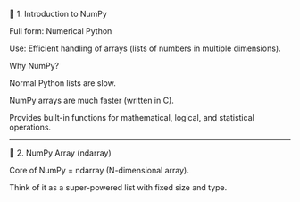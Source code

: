 🔹 1. Introduction to NumPy

Full form: Numerical Python

Use: Efficient handling of arrays (lists of numbers in multiple dimensions).

Why NumPy?

Normal Python lists are slow.

NumPy arrays are much faster (written in C).

Provides built-in functions for mathematical, logical, and statistical operations.




---

🔹 2. NumPy Array (ndarray)

Core of NumPy = ndarray (N-dimensional array).

Think of it as a super-powered list with fixed size and type.
